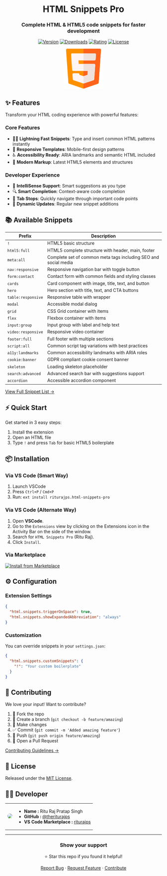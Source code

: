 <div align="center">

# HTML Snippets Pro

### Complete HTML & HTML5 code snippets for faster development

[![Version](https://img.shields.io/visual-studio-marketplace/v/riturajps.html-snippets-pro?color=blue&label=VS%20Code%20Marketplace&logo=visual-studio-code&style=for-the-badge)](https://marketplace.visualstudio.com/items?itemName=riturajps.html-snippets-pro)
[![Downloads](https://img.shields.io/visual-studio-marketplace/d/riturajps.html-snippets-pro?style=for-the-badge)](https://marketplace.visualstudio.com/items?itemName=riturajps.html-snippets-pro)
[![Rating](https://img.shields.io/visual-studio-marketplace/r/riturajps.html-snippets-pro?style=for-the-badge)](https://marketplace.visualstudio.com/items?itemName=riturajps.html-snippets-pro)
[![License](https://img.shields.io/badge/License-MIT-yellow.svg?style=for-the-badge)](LICENSE)

![HTML Snippets Pro Banner](assets/logo.png)

</div>

## ✨ Features

Transform your HTML coding experience with powerful features:

### Core Features

- 🏃‍♂️ **Lightning Fast Snippets**: Type and insert common HTML patterns instantly
- 📱 **Responsive Templates**: Mobile-first design patterns
- ♿ **Accessibility Ready**: ARIA landmarks and semantic HTML included
- 🎨 **Modern Markup**: Latest HTML5 elements and structures

### Developer Experience

- 📝 **IntelliSense Support**: Smart suggestions as you type
- 🔍 **Smart Completion**: Context-aware code completion
- 🎯 **Tab Stops**: Quickly navigate through important code points
- 🔄 **Dynamic Updates**: Regular new snippet additions

## 📚 Available Snippets

| Prefix             | Description                                                     |
| ------------------ | --------------------------------------------------------------- |
| `!`                | HTML5 basic structure                                           |
| `html5:full`       | HTML5 complete structure with header, main, footer              |
| `meta:all`         | Complete set of common meta tags including SEO and social media |
| `nav:responsive`   | Responsive navigation bar with toggle button                    |
| `form:contact`     | Contact form with common fields and styling classes             |
| `cards`            | Card component with image, title, text, and button              |
| `hero`             | Hero section with title, text, and CTA buttons                  |
| `table:responsive` | Responsive table with wrapper                                   |
| `modal`            | Accessible modal dialog                                         |
| `grid`             | CSS Grid container with items                                   |
| `flex`             | Flexbox container with items                                    |
| `input:group`      | Input group with label and help text                            |
| `video:responsive` | Responsive video container                                      |
| `footer:full`      | Full footer with multiple sections                              |
| `script:all`       | Common script tag variations with best practices                |
| `a11y:landmarks`   | Common accessibility landmarks with ARIA roles                  |
| `cookie:banner`    | GDPR compliant cookie consent banner                            |
| `skeleton`         | Loading skeleton placeholder                                    |
| `search:advanced`  | Advanced search bar with suggestions support                    |
| `accordion`        | Accessible accordion component                                  |

[View Full Snippet List →](https://github.com/theriturajps/html-snippets-pro/wiki/snippets)

## ⚡ Quick Start

Get started in 3 easy steps:

1. Install the extension
2. Open an HTML file
3. Type `!` and press `Tab` for basic HTML5 boilerplate

## 📦 Installation

### Via VS Code (Smart Way)

1. Launch VSCode
2. Press `Ctrl+P` / `Cmd+P`
3. Run: `ext install riturajps.html-snippets-pro`

### Via VS Code (Alternate Way)

1. Open **VSCode**.
2. Go to the `Extensions` view by clicking on the Extensions icon in the Activity Bar on the side of the window.
3. Search for `HTML Snippets Pro` (Ritu Raj).
4. Click `Install`.

### Via Marketplace

[![Install from Marketplace](https://img.shields.io/badge/Install%20from-Marketplace-blue?style=for-the-badge&logo=visual-studio-code)](https://marketplace.visualstudio.com/items?itemName=riturajps.html-snippets-pro)

## ⚙️ Configuration

### Extension Settings

```json
{
  "html.snippets.triggerOnSpace": true,
  "html.snippets.showExpandedAbbreviation": "always"
}
```

### Customization

You can override snippets in your `settings.json`:

```json
{
  "html.snippets.customSnippets": {
    "!": "Your custom boilerplate"
  }
}
```

## 🤝 Contributing

We love your input! Want to contribute?

1. 🍴 Fork the repo
2. 🌿 Create a branch (`git checkout -b feature/amazing`)
3. 📝 Make changes
4. ✅ Commit (`git commit -m 'Added amazing feature'`)
5. 📌 Push (`git push origin feature/amazing`)
6. 🔄 Open a Pull Request

[Contributing Guidelines →](CONTRIBUTING.md)

## 📝 License

Released under the [MIT License](LICENSE).

## 👨‍💻 Developer

<table>
  <tr>
    <td>
      <img src="https://github.com/theriturajps.png" width="100" style="border-radius:50%">
    </td>
    <td>
      <ul>
        <li><b>Name :</b> Ritu Raj Pratap Singh</li>
        <li><b>GitHub :</b> <a href="https://github.com/theriturajps">@theriturajps</a></li>
        <li><b>VS Code Marketplace :</b> <a href="https://marketplace.visualstudio.com/publishers/riturajps">riturajps</a></li>
      </ul>
    </td>
  </tr>
</table>

---

<div align="center">

### Show your support

⭐️ Star this repo if you found it helpful!

[Report Bug](https://github.com/theriturajps/html-snippets-pro/issues) · [Request Feature](https://github.com/theriturajps/html-snippets-pro/issues) · [Contribute](https://github.com/theriturajps/html-snippets-pro/CONTRIBUTING.md)

</div>
